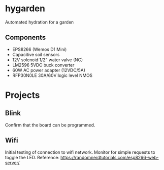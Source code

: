 # hygarden
Automated hydration for a garden

## Components
* EPS8266 (Wemos D1 Mini)
* Capacitive soil sensors
* 12V solenoid 1/2" water valve (NC)
* LM2596 5VDC buck converter
* 60W AC power adapter (12VDC/5A)
* RFP30N0LE 30A/60V logic level NMOS

# Projects
## Blink
Confirm that the board can be programmed. 

## Wifi
Initial testing of connection to wifi network. Monitor for simple requests to toggle the LED.
Reference: https://randomnerdtutorials.com/esp8266-web-server/
